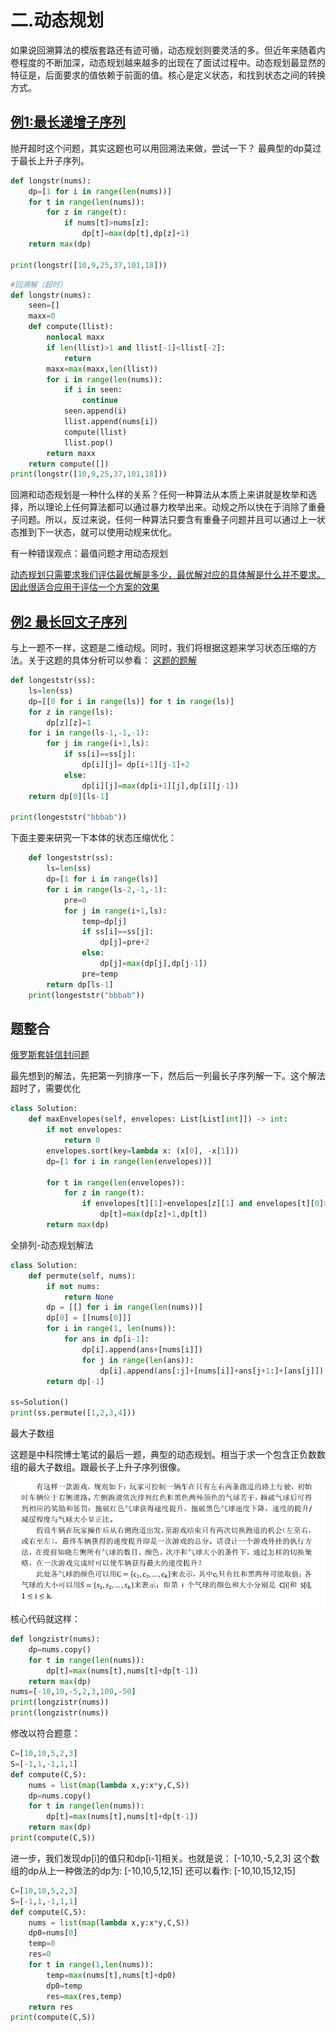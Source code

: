 # 二.动态规划
如果说回溯算法的模版套路还有迹可循，动态规划则要灵活的多。但近年来随着内卷程度的不断加深，动态规划越来越多的出现在了面试过程中。动态规划最显然的特征是，后面要求的值依赖于前面的值。核心是定义状态，和找到状态之间的转换方式。

## [例1:最长递增子序列](https://leetcode-cn.com/problems/longest-increasing-subsequence/)
抛开超时这个问题，其实这题也可以用回溯法来做，尝试一下？
最典型的dp莫过于最长上升子序列。
```python
def longstr(nums):
    dp=[1 for i in range(len(nums))]
    for t in range(len(nums)):
        for z in range(t):
            if nums[t]>nums[z]:
                dp[t]=max(dp[t],dp[z]+1)
    return max(dp)

print(longstr([10,9,25,37,101,18]))
```
```python 
#回溯解（超时）
def longstr(nums):
    seen=[]
    maxx=0
    def compute(llist):
        nonlocal maxx
        if len(llist)>1 and llist[-1]<llist[-2]:
            return
        maxx=max(maxx,len(llist))
        for i in range(len(nums)):
            if i in seen:
                continue
            seen.append(i)
            llist.append(nums[i])
            compute(llist)
            llist.pop()
        return maxx
    return compute([])
print(longstr([10,9,25,37,101,18]))
```
回溯和动态规划是一种什么样的关系？任何一种算法从本质上来讲就是枚举和选择，所以理论上任何算法都可以通过暴力枚举出来。动规之所以快在于消除了重叠子问题。所以，反过来说，任何一种算法只要含有重叠子问题并且可以通过上一状态推到下一状态，就可以使用动规来优化。

有一种错误观点：最值问题才用动态规划

[动态规划只需要求我们评估最优解是多少，最优解对应的具体解是什么并不要求。因此很适合应用于评估一个方案的效果](https://leetcode-cn.com/problems/permutations/solution/quan-pai-lie-hui-su-suan-fa-by-cherry-n1/)

## [例2 最长回文子序列](https://leetcode-cn.com/problems/longest-palindromic-subsequence/)
与上一题不一样，这题是二维动规。同时，我们将根据这题来学习状态压缩的方法。关于这题的具体分析可以参看：
[这题的题解](https://leetcode-cn.com/problems/longest-palindromic-subsequence/solution/516-zui-chang-hui-wen-zi-xu-lie-by-ming-zhi-shan-y/)
```python
def longeststr(ss):
    ls=len(ss)
    dp=[[0 for i in range(ls)] for t in range(ls)]
    for z in range(ls):
        dp[z][z]=1
    for i in range(ls-1,-1,-1):
        for j in range(i+1,ls):
            if ss[i]==ss[j]:
                dp[i][j]= dp[i+1][j-1]+2
            else:
                dp[i][j]=max(dp[i+1][j],dp[i][j-1])
    return dp[0][ls-1]

print(longeststr("bbbab"))
```

下面主要来研究一下本体的状态压缩优化：
```python
    def longeststr(ss):
        ls=len(ss)
        dp=[1 for i in range(ls)]
        for i in range(ls-2,-1,-1):
            pre=0
            for j in range(i+1,ls):
                temp=dp[j]
                if ss[i]==ss[j]:
                    dp[j]=pre+2
                else:
                    dp[j]=max(dp[j],dp[j-1])
                pre=temp
        return dp[ls-1]
    print(longeststr("bbbab"))
```

## 题整合

[俄罗斯套娃信封问题](https://leetcode-cn.com/problems/russian-doll-envelopes/)

最先想到的解法，先把第一列排序一下，然后后一列最长子序列解一下。这个解法超时了，需要优化
```python
class Solution:
    def maxEnvelopes(self, envelopes: List[List[int]]) -> int:
        if not envelopes:
            return 0
        envelopes.sort(key=lambda x: (x[0], -x[1]))
        dp=[1 for i in range(len(envelopes))]

        for t in range(len(envelopes)):
            for z in range(t):
                if envelopes[t][1]>envelopes[z][1] and envelopes[t][0]>envelopes[z][0]:
                    dp[t]=max(dp[z]+1,dp[t])
        return max(dp)
```

全排列-动态规划解法
```python
class Solution:
    def permute(self, nums):
        if not nums:
            return None
        dp = [[] for i in range(len(nums))]
        dp[0] = [[nums[0]]]
        for i in range(1, len(nums)):
            for ans in dp[i-1]:
                dp[i].append(ans+[nums[i]])
                for j in range(len(ans)):
                    dp[i].append(ans[:j]+[nums[i]]+ans[j+1:]+[ans[j]])
        return dp[-1]

ss=Solution()
print(ss.permute([1,2,3,4]))
```
最大子数组

这题是中科院博士笔试的最后一题，典型的动态规划。相当于求一个包含正负数数组的最大子数组。跟最长子上升子序列很像。

![最大子序列](./pic/longsonstr.png)
核心代码就这样：
```python
def longzistr(nums):
    dp=nums.copy()
    for t in range(len(nums)):
        dp[t]=max(nums[t],nums[t]+dp[t-1])
    return max(dp)
nums=[-10,10,-5,2,3,100,-50]
print(longzistr(nums))
print(longzistr(nums))
```
修改以符合题意：
```python
C=[10,10,5,2,3]
S=[-1,1,-1,1,1]
def compute(C,S):
    nums = list(map(lambda x,y:x*y,C,S))
    dp=nums.copy()
    for t in range(len(nums)):
        dp[t]=max(nums[t],nums[t]+dp[t-1])
    return max(dp)
print(compute(C,S))
``` 
进一步，我们发现dp[i]的值只和dp[i-1]相关。也就是说：
[-10,10,-5,2,3]
这个数组的dp从上一种做法的dp为:
[-10,10,5,12,15]
还可以看作:
[-10,10,15,12,15]
```python
C=[10,10,5,2,3]
S=[-1,1,-1,1,1]
def compute(C,S):
    nums = list(map(lambda x,y:x*y,C,S))
    dp0=nums[0]
    temp=0
    res=0
    for t in range(1,len(nums)):
        temp=max(nums[t],nums[t]+dp0)
        dp0=temp
        res=max(res,temp)
    return res
print(compute(C,S))
```